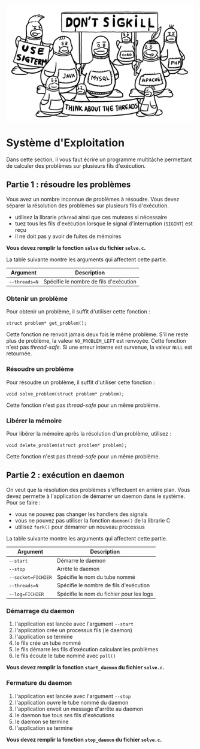 <img align="center" src="image.png" alt="SIGKILL">

# Système d'Exploitation
Dans cette section, il vous faut écrire un programme multitâche permettant
de calculer des problèmes sur plusieurs fils d'exécution.

## Partie 1 : résoudre les problèmes
Vous avez un nombre inconnue de problèmes à résoudre. Vous devez séparer la
résolution des problèmes sur plusieurs fils d'exécution.

* utilisez la librarie `pthread` ainsi que ces mutexes si nécessaire
* tuez tous les fils d'exécution lorsque le signal d'interruption (`SIGINT`) est reçu
* il ne doit pas y avoir de fuites de mémoires

**Vous devez remplir la fonction `solve` du fichier `solve.c`.**

La table suivante montre les arguments qui affectent cette partie.

| Argument            | Description                              |
|---------------------|------------------------------------------|
| `--threads=N`       | Spécifie le nombre de fils d'exécution   |

### Obtenir un problème
Pour obtenir un problème, il suffit d'utiliser cette fonction :
```
struct problem* get_problem();
```
Cette fonction ne renvoit jamais deux fois le même problème. S'il ne reste plus
de problème, la valeur `NO_PROBLEM_LEFT` est renvoyée. Cette fonction n'est pas
_thread-safe_. Si une erreur interne est survenue, la valeur `NULL` est
retournée.

### Résoudre un problème
Pour résoudre un problème, il suffit d'utiliser cette fonction :
```
void solve_problem(struct problem* problem);
```
Cette fonction n'est pas _thread-safe_ pour un même problème.

### Libérer la mémoire
Pour libérer la mémoire après la résolution d'un problème, utilisez :
```
void delete_problem(struct problem* problem);
```
Cette fonction n'est pas _thread-safe_ pour un même problème.

## Partie 2 : exécution en daemon
On veut que la résolution des problèmes s'effectuent en arrière plan. Vous devez
permette à l'application de démarrer un daemon dans le système. Pour se faire :

* vous ne pouvez pas changer les handlers des signals
* vous ne pouvez pas utiliser la fonction `daemon()` de la librarie C
* utilisez `fork()` pour démarrer un nouveau processus

La table suivante montre les arguments qui affectent cette partie.

| Argument            | Description                              |
|---------------------|------------------------------------------|
| `--start`           | Démarre le daemon                        |
| `--stop`            | Arrête le daemon                         |
| `--socket=FICHIER`  | Spécifie le nom du tube nommé            |
| `--threads=N`       | Spécifie le nombre de fils d'exécution   |
| `--log=FICHIER`     | Spécifie le nom du fichier pour les logs |

### Démarrage du daemon
1. l'application est lancée avec l'argument `--start`
2. l'application crée un processus fils (le daemon)
3. l'application se termine
4. le fils crée un tube nommé
5. le fils démarre les fils d'exécution calculant les problèmes
6. le fils écoute le tube nommé avec `poll()`

**Vous devez remplir la fonction `start_daemon` du fichier `solve.c`.**

### Fermature du daemon
1. l'application est lancée avec l'argument `--stop`
2. l'application ouvre le tube nommé du daemon
3. l'application envoit un message d'arrête au daemon
4. le daemon tue tous ses fils d'exécutions
5. le daemon se termine
6. l'application se termine

**Vous devez remplir la fonction `stop_daemon` du fichier `solve.c`.**
